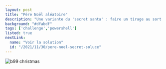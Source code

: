 ```yaml
---
layout: post
title: "Père Noël aléatoire"
description: "Une variante du 'secret santa' : faire un tirage au sort qui permet de savoir à qui doit-on offrir son cadeau"
background: "#dfabdf"
tags: ['challenge','powershell']
listed: true
nextLink:
  name: "Voir la solution"
  id: "/2021/11/30/pere-noel-secret-soluce"
---
```


![b99 christmas](https://media3.giphy.com/media/l4JyXxZuYlt6BUUaA/giphy.gif?cid=790b7611db9865c6b3ca30b2ffd967b5c86700f85dbd799a&rid=giphy.gif&ct=g)